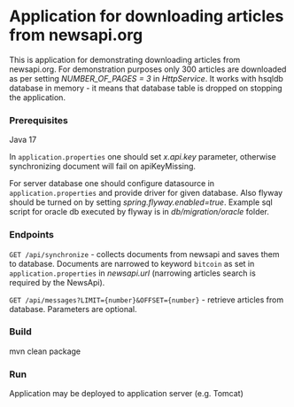 # Application for downloading articles from newsapi.org

This is application for demonstrating downloading articles from newsapi.org.
For demonstration purposes only 300 articles are downloaded as per setting
*NUMBER_OF_PAGES = 3* in *HttpService*. It works with hsqldb database in memory -
it means that database table is dropped on stopping the application.


### Prerequisites
Java 17

In `application.properties` one should set *x.api.key* parameter, otherwise synchronizing
document will fail on apiKeyMissing.

For server database one should configure datasource in `application.properties`
and provide driver for given database. Also flyway should be turned on by setting
*spring.flyway.enabled=true*. Example sql script for oracle db executed by flyway
is in *db/migration/oracle* folder.

### Endpoints

`GET /api/synchronize` - collects documents from newsapi and saves them to database.
Documents are narrowed to keyword `bitcoin` as set in `application.properties` in *newsapi.url*
(narrowing articles search is required by the NewsApi).

`GET /api/messages?LIMIT={number}&OFFSET={number}` - retrieve articles from database.
Parameters are optional.

### Build
mvn clean package

### Run
Application may be deployed to application server (e.g. Tomcat)